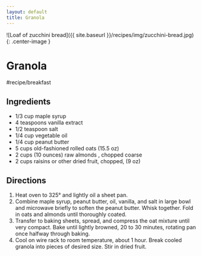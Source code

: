 ```yaml
---
layout: default
title: Granola
---
```

![Loaf of zucchini bread]({{ site.baseurl }}/recipes/img/zucchini-bread.jpg){: .center-image }

# Granola
#recipe/breakfast

## Ingredients
* 1/3 cup maple syrup
* 4 teaspoons vanilla extract
* 1/2 teaspoon salt
* 1/4 cup vegetable oil
* 1/4 cup peanut butter
* 5 cups old-fashioned rolled oats (15.5 oz)
* 2 cups (10 ounces) raw almonds , chopped coarse
* 2 cups raisins or other dried fruit, chopped, (9 oz)

## Directions
1. Heat oven to 325° and lightly oil a sheet pan.
2. Combine maple syrup, peanut butter, oil, vanilla, and salt in large bowl and microwave briefly to soften the peanut butter. Whisk together. Fold in oats and almonds until thoroughly coated.
3. Transfer to baking sheets, spread, and compress the oat mixture until very compact. Bake until lightly browned, 20 to 30 minutes, rotating pan once halfway through baking. 
4. Cool on wire rack to room temperature, about 1 hour. Break cooled granola into pieces of desired size. Stir in dried fruit.
